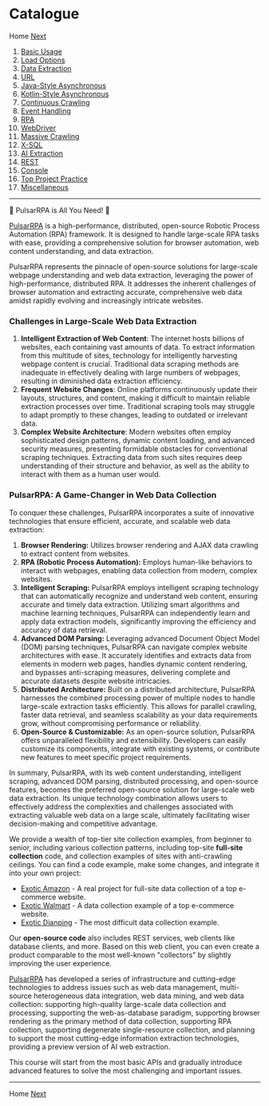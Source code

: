 Catalogue
=

Home [Next](2basic-usage.md)

1. [Basic Usage](2basic-usage.md)
2. [Load Options](3load-options.md)
3. [Data Extraction](4data-extraction.md)
4. [URL](5URL.md)
5. [Java-Style Asynchronous](6Java-style-async.md)
6. [Kotlin-Style Asynchronous](7Kotlin-style-async.md)
7. [Continuous Crawling](8continuous-crawling.md)
8. [Event Handling](9event-handling.md)
9. [RPA](10RPA.md)
10. [WebDriver](11WebDriver.md)
11. [Massive Crawling](12massive-crawling.md)
12. [X-SQL](13X-SQL.md)
13. [AI Extraction](14AI-extraction.md)
14. [REST](15REST.md)
15. [Console](16console.md)
16. [Top Project Practice](17top-practice.md)
17. [Miscellaneous](18miscellaneous.md)

------

💖 PulsarRPA is All You Need! 💖

[PulsarRPA](https://github.com/platonai/PulsarRPA) is a high-performance, distributed, open-source Robotic Process Automation (RPA) framework. It is designed to handle large-scale RPA tasks with ease, providing a comprehensive solution for browser automation, web content understanding, and data extraction.







PulsarRPA represents the pinnacle of open-source solutions for large-scale webpage understanding and web data extraction, leveraging the power of high-performance, distributed RPA. It addresses the inherent challenges of browser automation and extracting accurate, comprehensive web data amidst rapidly evolving and increasingly intricate websites.

### Challenges in Large-Scale Web Data Extraction

1. **Intelligent Extraction of Web Content**: The internet hosts billions of websites, each containing vast amounts of data. To extract information from this multitude of sites, technology for intelligently harvesting webpage content is crucial. Traditional data scraping methods are inadequate in effectively dealing with large numbers of webpages, resulting in diminished data extraction efficiency.
2. **Frequent Website Changes**: Online platforms continuously update their layouts, structures, and content, making it difficult to maintain reliable extraction processes over time. Traditional scraping tools may struggle to adapt promptly to these changes, leading to outdated or irrelevant data.
3. **Complex Website Architecture**: Modern websites often employ sophisticated design patterns, dynamic content loading, and advanced security measures, presenting formidable obstacles for conventional scraping techniques. Extracting data from such sites requires deep understanding of their structure and behavior, as well as the ability to interact with them as a human user would.

### PulsarRPA: A Game-Changer in Web Data Collection

To conquer these challenges, PulsarRPA incorporates a suite of innovative technologies that ensure efficient, accurate, and scalable web data extraction:

1. **Browser Rendering:** Utilizes browser rendering and AJAX data crawling to extract content from websites.
2. **RPA (Robotic Process Automation):** Employs human-like behaviors to interact with webpages, enabling data collection from modern, complex websites.
3. **Intelligent Scraping:** PulsarRPA employs intelligent scraping technology that can automatically recognize and understand web content, ensuring accurate and timely data extraction. Utilizing smart algorithms and machine learning techniques, PulsarRPA can independently learn and apply data extraction models, significantly improving the efficiency and accuracy of data retrieval.
4. **Advanced DOM Parsing:** Leveraging advanced Document Object Model (DOM) parsing techniques, PulsarRPA can navigate complex website architectures with ease. It accurately identifies and extracts data from elements in modern web pages, handles dynamic content rendering, and bypasses anti-scraping measures, delivering complete and accurate datasets despite website intricacies.
5. **Distributed Architecture:** Built on a distributed architecture, PulsarRPA harnesses the combined processing power of multiple nodes to handle large-scale extraction tasks efficiently. This allows for parallel crawling, faster data retrieval, and seamless scalability as your data requirements grow, without compromising performance or reliability.
6. **Open-Source & Customizable:** As an open-source solution, PulsarRPA offers unparalleled flexibility and extensibility. Developers can easily customize its components, integrate with existing systems, or contribute new features to meet specific project requirements.

In summary, PulsarRPA, with its web content understanding, intelligent scraping, advanced DOM parsing, distributed processing, and open-source features, becomes the preferred open-source solution for large-scale web data extraction. Its unique technology combination allows users to effectively address the complexities and challenges associated with extracting valuable web data on a large scale, ultimately facilitating wiser decision-making and competitive advantage.










We provide a wealth of top-tier site collection examples, from beginner to senior, including various collection patterns, 
including top-site **full-site collection** code, and collection examples of sites with anti-crawling ceilings. You can
find a code example, make some changes, and integrate it into your own project:


- [Exotic Amazon](https://github.com/platonai/exotic-amazon) - A real project for full-site data collection of a top e-commerce website.
- [Exotic Walmart](https://github.com/platonai/exotic/tree/main/exotic-app/exotic-OCR-examples/src/main/kotlin/ai/platon/exotic/examples/sites/walmart) - A data collection example of a top e-commerce website.
- [Exotic Dianping](https://github.com/platonai/exotic/tree/main/exotic-app/exotic-OCR-examples/src/main/kotlin/ai/platon/exotic/examples/sites/food/dianping) - The most difficult data collection example.

Our **open-source code** also includes REST services, web clients like database clients, and more. Based on this web client, you can even create a product comparable to the most well-known "collectors" by slightly improving the user experience.

[PulsarRPA](https://github.com/platonai/PulsarRPA) has developed a series of infrastructure and cutting-edge technologies to address issues such as web data management, multi-source heterogeneous data integration, web data mining, and web data collection: supporting high-quality large-scale data collection and processing, supporting the web-as-database paradigm, supporting browser rendering as the primary method of data collection, supporting RPA collection, supporting degenerate single-resource collection, and planning to support the most cutting-edge information extraction technologies, providing a preview version of AI web extraction.

This course will start from the most basic APIs and gradually introduce advanced features to solve the most challenging and important issues.

------

Home [Next](2basic-usage.md)

